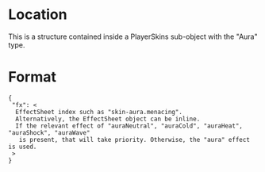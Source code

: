 # Location

This is a structure contained inside a PlayerSkins sub-object with the "Aura" type.

# Format

```
{
 "fx": <
  EffectSheet index such as "skin-aura.menacing".
  Alternatively, the EffectSheet object can be inline.
  If the relevant effect of "auraNeutral", "auraCold", "auraHeat", "auraShock", "auraWave"
   is present, that will take priority. Otherwise, the "aura" effect is used.
 >
}
```

